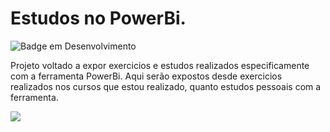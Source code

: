 # Estudos no PowerBi.
  ![Badge em Desenvolvimento](http://img.shields.io/static/v1?label=STATUS&message=EM%20DESENVOLVIMENTO&color=GREEN&style=for-the-badge)
  
  
Projeto voltado a expor exercicios e estudos realizados especificamente com a ferramenta PowerBi. Aqui serão expostos desde exercicios realizados nos cursos que estou realizado, quanto estudos pessoais com a ferramenta.
  
<img src=”https://tenor.com/view/study-gif-25028893”>
  


